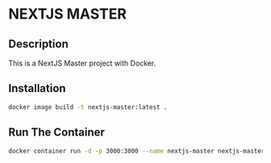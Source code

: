 # NEXTJS MASTER

## Description
This is a NextJS Master project with Docker.

## Installation
```bash
docker image build -t nextjs-master:latest .
```

## Run The Container
```bash
docker container run -d -p 3000:3000 --name nextjs-master nextjs-master:latest
```
